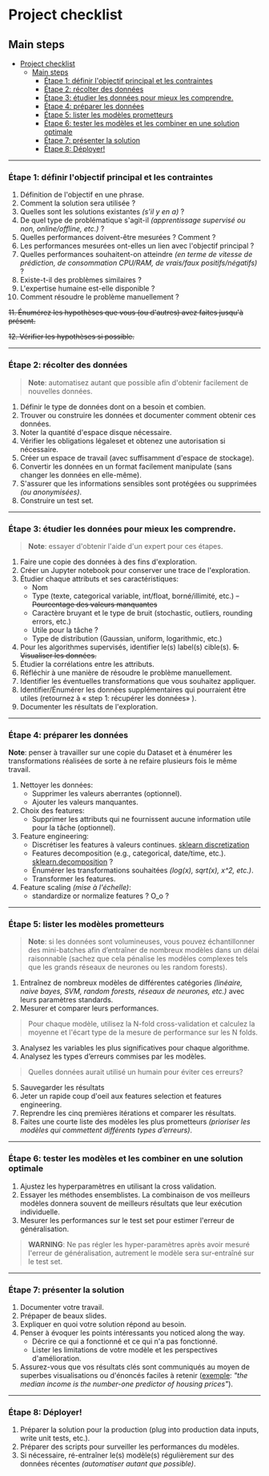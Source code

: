 # Project checklist

## Main steps

- [Project checklist](#project-checklist)
  - [Main steps](#main-steps)
    - [Étape 1: définir l'objectif principal et les contraintes](#%c3%89tape-1-d%c3%a9finir-lobjectif-principal-et-les-contraintes)
    - [Étape 2: récolter des données](#%c3%89tape-2-r%c3%a9colter-des-donn%c3%a9es)
    - [Étape 3: étudier les données pour mieux les comprendre.](#%c3%89tape-3-%c3%a9tudier-les-donn%c3%a9es-pour-mieux-les-comprendre)
    - [Étape 4: préparer les données](#%c3%89tape-4-pr%c3%a9parer-les-donn%c3%a9es)
    - [Étape 5: lister les modèles prometteurs](#%c3%89tape-5-lister-les-mod%c3%a8les-prometteurs)
    - [Étape 6: tester les modèles et les combiner en une solution optimale](#%c3%89tape-6-tester-les-mod%c3%a8les-et-les-combiner-en-une-solution-optimale)
    - [Étape 7: présenter la solution](#%c3%89tape-7-pr%c3%a9senter-la-solution)
    - [Étape 8: Déployer!](#%c3%89tape-8-d%c3%a9ployer)

___

### Étape 1: définir l'objectif principal et les contraintes

1. Définition de l'objectif en une phrase.
2. Comment la solution sera utilisée ?
3. Quelles sont les solutions existantes _(s'il y en a)_ ?
4. De quel type de problématique s'agit-il _(apprentissage supervisé ou non, online/offline, etc.)_ ?
5. Quelles performances doivent-être mesurées ? Comment ? 
6. Les performances mesurées ont-elles un lien avec l'objectif principal ?
7. Quelles performances souhaitent-on atteindre _(en terme de vitesse de prédiction, de consommation CPU/RAM, de vrais/faux positifs/négatifs)_ ? 
8. Existe-t-il des problèmes similaires ?
9. L'expertise humaine est-elle disponible ?
10. Comment résoudre le problème manuellement ?

~~11. Énumérez les hypothèses que vous (ou d'autres) avez faites jusqu'à présent.~~

~~12. Vérifier les hypothèses si possible.~~

___

### Étape 2: récolter des données

> **Note**: automatisez autant que possible afin d'obtenir facilement de nouvelles données.

1. Définir le type de données dont on a besoin et combien.
2. Trouver ou construire les données et documenter comment obtenir ces données.
3. Noter la quantité d'espace disque nécessaire.
4. Vérifier les obligations légaleset et obtenez une autorisation si nécessaire.
5. Créer un espace de travail (avec suffisamment d'espace de stockage).
6. Convertir les données en un format facilement manipulate (sans changer les données en elle-même).
7. S'assurer que les informations sensibles sont protégées ou supprimées _(ou anonymisées)_.
8. Construire un test set.

___

### Étape 3: étudier les données pour mieux les comprendre.

> **Note**: essayer d'obtenir l'aide d'un expert pour ces étapes.

1. Faire une copie des données à des fins d'exploration.
2. Créer un Jupyter notebook pour conserver une trace de l'exploration.
3. Étudier chaque attributs et ses caractéristiques:
   - Nom
   - Type (texte, categorical variable, int/float, borné/illimité, etc.)
   ~~- Pourcentage des valeurs manquantes~~
   - Caractère bruyant et le type de bruit (stochastic, outliers, rounding errors, etc.)
   - Utile pour la tâche ?
   - Type de distribution (Gaussian, uniform, logarithmic, etc.)
4. Pour les algorithmes supervisés, identifier le(s) label(s) cible(s).
~~5. Visualiser les données.~~
6. Étudier la corrélations entre les attributs.
7. Réfléchir à une manière de résoudre le problème manuellement.
8. Identifier les éventuelles transformations que vous souhaitez appliquer.
9. Identifier/Énumérer les données supplémentaires qui pourraient être utiles (retournez à « step 1: récupérer les données» ).
10. Documenter les résultats de l'exploration.

___

### Étape 4: préparer les données

**Note**: penser à travailler sur une copie du Dataset et à énumérer les transformations réalisées de sorte à ne refaire plusieurs fois le même travail.

1. Nettoyer les données:
   - Supprimer les valeurs aberrantes (optionnel).
   - Ajouter les valeurs manquantes.
2. Choix des features:
   - Supprimer les attributs qui ne fournissent aucune information utile pour la tâche (optionnel).
3. Feature engineering:
   - Discrétiser les features à valeurs continues. [sklearn discretization](https://scikit-learn.org/stable/modules/preprocessing.html#discretization)
   - Features decomposition (e.g., categorical, date/time, etc.). [sklearn.decomposition](https://scikit-learn.org/stable/modules/classes.html#module-sklearn.decomposition) ?
   - Énumérer les transformations souhaitées _(log(x), sqrt(x), x^2, etc.)_.
   - Transformer les features.
4. Feature scaling _(mise à l'échelle)_: 
   - standardize or normalize features ? O_o ?

___

### Étape 5: lister les modèles prometteurs

> **Note**: si les données sont volumineuses, vous pouvez échantillonner des mini-batches afin d’entraîner de nombreux modèles dans un délai raisonnable (sachez que cela pénalise les modèles complexes tels que les grands réseaux de neurones ou les random forests).
1. Entraînez de nombreux modèles de différentes catégories _(linéaire, naive bayes, SVM, random forests, réseaux de neurones, etc.)_ avec leurs paramètres standards.
2. Mesurer et comparer leurs performances.

> Pour chaque modèle, utilisez la N-fold cross-validation et calculez la moyenne et l'écart type de la mesure de performance sur les N folds.

3. Analysez les variables les plus significatives pour chaque algorithme.
4. Analysez les types d’erreurs commises par les modèles.

> Quelles données aurait utilisé un humain pour éviter ces erreurs?

5. Sauvegarder les résultats
6. Jeter un rapide coup d'oeil aux features selection et features engineering.
7. Reprendre les cinq premières itérations et comparer les résultats.
8. Faites une courte liste des modèles les plus prometteurs _(prioriser les modèles qui commettent différents types d’erreurs)_.

___


### Étape 6: tester les modèles et les combiner en une solution optimale

1. Ajustez les hyperparamètres en utilisant la cross validation.
2. Essayer les méthodes ensemblistes.  La combinaison de vos meilleurs modèles donnera souvent de meilleurs résultats que leur exécution individuelle.
3. Mesurer les performances sur le test set pour estimer l'erreur de généralisation.

> **WARNING**: Ne pas régler les hyper-paramètres après avoir mesuré l'erreur de généralisation, autrement le modèle sera sur-entraîné sur le test set.

___

### Étape 7: présenter la solution

1. Documenter votre travail.
2. Prépaper de beaux slides.
3. Expliquer en quoi votre solution répond au besoin.
4. Penser à évoquer les points intéressants you noticed along the way.
   - Décrire ce qui a fonctionné et ce qui n'a pas fonctionné.
   - Lister les limitations de votre modèle et les perspectives d'amélioration.
5. Assurez-vous que vos résultats clés sont communiqués au moyen de superbes visualisations ou d'énoncés faciles à retenir (<u>exemple</u>: _"the median income is the number-one predictor of housing prices"_).

___

### Étape 8: Déployer!

1. Préparer la solution pour la production (plug into production data inputs, write unit tests, etc.).
2. Préparer des scripts pour surveiller les performances du modèles.
3. Si nécessaire, ré-entraîner le(s) modèle(s) régulièrement sur des données récentes _(automatiser autant que possible)_.
